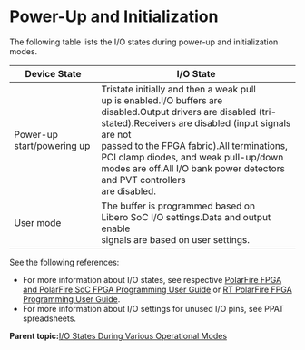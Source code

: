 # Power-Up and Initialization

The following table lists the I/O states during power-up and initialization modes.

|Device State|I/O State|
|------------|---------|
|Power-up start/powering up|Tristate initially and then a weak pull<br /> up is enabled.I/O buffers are disabled.Output drivers are disabled \(tri-stated\).Receivers are disabled \(input signals are not<br /> passed to the FPGA fabric\).All terminations,<br /> PCI clamp diodes, and weak pull-up/down modes are off.All I/O bank power detectors and PVT controllers<br /> are disabled.|
|User mode|The buffer is programmed based on<br /> Libero SoC I/O settings.Data and output enable<br /> signals are based on user settings.|

See the following references:

-   For more information about I/O states, see respective [PolarFire FPGA and PolarFire SoC FPGA Programming User Guide](https://ww1.microchip.com/downloads/aemDocuments/documents/FPGA/ProductDocuments/UserGuides/PolarFire_FPGA_and_PolarFire_SoC_FPGA_Programming_User_Guide_VB.pdf) or [RT PolarFire FPGA Programming User Guide](https://ww1.microchip.com/downloads/aemDocuments/documents/FPGA/ProductDocuments/UserGuides/RT_PolarFire_FPGA_Programming_User_Guide_VB.pdf).
-   For more information about I/O settings for unused I/O pins, see PPAT spreadsheets.

**Parent topic:**[I/O States During Various Operational Modes](GUID-490841F6-E3F6-4962-90B5-632852B73078.md)

